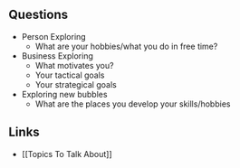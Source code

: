 ## Questions

- Person Exploring
    - What are your hobbies/what you do in free time?
- Business Exploring
    - What motivates you?
    - Your tactical goals
    - Your strategical goals
- Exploring new bubbles
    - What are the places you develop your skills/hobbies

## Links
- [[Topics To Talk About]]
